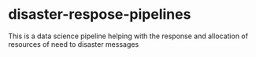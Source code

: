 # disaster-respose-pipelines
This is a data science pipeline helping with the response and allocation of resources of need to disaster messages 
